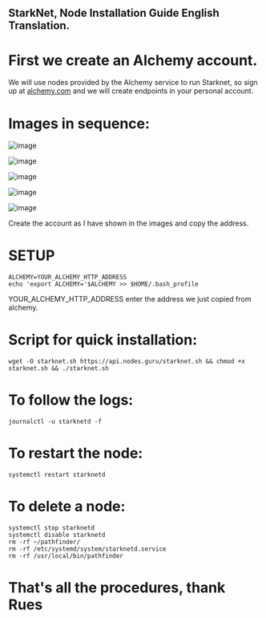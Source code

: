 ## StarkNet, Node Installation Guide English Translation.

# First we create an Alchemy account.

We will use nodes provided by the Alchemy service to run Starknet, so sign up at [alchemy.com](https://www.alchemy.com/) and we will create endpoints in your personal account.

# Images in sequence:

![image](https://user-images.githubusercontent.com/101149671/171650488-9846b8e5-d76d-43a7-a256-402cba2e0f8a.png)

![image](https://user-images.githubusercontent.com/101149671/171650517-7b22a87e-fff5-4704-b38b-1464f82e83f2.png)

![image](https://user-images.githubusercontent.com/101149671/171650593-c63e40b7-71c3-4c14-8a69-daf26a066677.png)

![image](https://user-images.githubusercontent.com/101149671/171650619-a0527993-19ec-4ce0-a674-033b68da1cea.png)

![image](https://user-images.githubusercontent.com/101149671/171650653-8eb80d02-d369-4602-9770-cd0d17fa8a06.png)


Create the account as I have shown in the images and copy the address.

# SETUP

```
ALCHEMY=YOUR_ALCHEMY_HTTP_ADDRESS
echo 'export ALCHEMY='$ALCHEMY >> $HOME/.bash_profile
```

YOUR_ALCHEMY_HTTP_ADDRESS enter the address we just copied from alchemy.

# Script for quick installation:

```
wget -O starknet.sh https://api.nodes.guru/starknet.sh && chmod +x starknet.sh && ./starknet.sh
```

# To follow the logs:

```
journalctl -u starknetd -f
```

# To restart the node:
```
systemctl restart starknetd
```

# To delete a node:
```
systemctl stop starknetd
systemctl disable starknetd
rm -rf ~/pathfinder/
rm -rf /etc/systemd/system/starknetd.service
rm -rf /usr/local/bin/pathfinder
```

# That's all the procedures, thank Rues




















